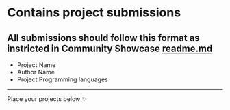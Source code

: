 # Contains project submissions

All submissions should follow this format as instricted in Community Showcase [readme.md]()
-------------------------------------------------------------------------------------------------------------------------------------------
- Project Name
- Author Name
- Project Programming languages
-------------------------------------------------------------------------------------------------------------------------------------------


Place your projects below :sparkles:

